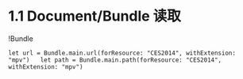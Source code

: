 # 1.1 Document/Bundle 读取

!Bundle

`let url = Bundle.main.url(forResource: "CES2014", withExtension: "mpv")  
let path = Bundle.main.path(forResource: "CES2014", withExtension: "mpv")`

